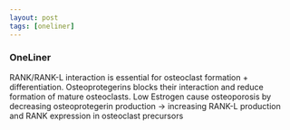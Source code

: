 ```yaml
---
layout: post
tags: [oneliner]
---
```



### OneLiner

RANK/RANK-L interaction is essential for osteoclast formation + differentiation. Osteoprotegerins blocks their interaction and reduce formation of mature osteoclasts. Low Estrogen cause osteoporosis by decreasing osteoprotegerin production -> increasing RANK-L production and RANK expression in osteoclast precursors
